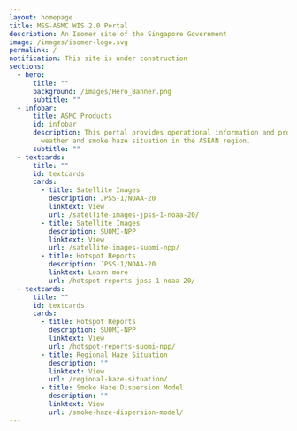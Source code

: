 ```yaml
---
layout: homepage
title: MSS-ASMC WIS 2.0 Portal
description: An Isomer site of the Singapore Government
image: /images/isomer-logo.svg
permalink: /
notification: This site is under construction
sections:
  - hero:
      title: ""
      background: /images/Hero_Banner.png
      subtitle: ""
  - infobar:
      title: ASMC Products
      id: infobar
      description: This portal provides operational information and products on the
        weather and smoke haze situation in the ASEAN region.
      subtitle: ""
  - textcards:
      title: ""
      id: textcards
      cards:
        - title: Satellite Images
          description: JPSS-1/NOAA-20
          linktext: View
          url: /satellite-images-jpss-1-noaa-20/
        - title: Satellite Images
          description: SUOMI-NPP
          linktext: View
          url: /satellite-images-suomi-npp/
        - title: Hotspot Reports
          description: JPSS-1/NOAA-20
          linktext: Learn more
          url: /hotspot-reports-jpss-1-noaa-20/
  - textcards:
      title: ""
      id: textcards
      cards:
        - title: Hotspot Reports
          description: SUOMI-NPP
          linktext: View
          url: /hotspot-reports-suomi-npp/
        - title: Regional Haze Situation
          description: ""
          linktext: View
          url: /regional-haze-situation/
        - title: Smoke Haze Dispersion Model
          description: ""
          linktext: View
          url: /smoke-haze-dispersion-model/
---
```

